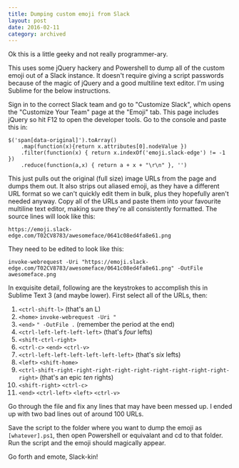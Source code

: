 ```yaml
---
title: Dumping custom emoji from Slack
layout: post
date: 2016-02-11
category: archived
---
```


Ok this is a little geeky and not really programmer-ary.

This uses some jQuery hackery and Powershell to dump all of the custom emoji out of a Slack instance. It doesn't require giving a script passwords because of the magic of jQuery and a good multiline text editor. I'm using Sublime for the below instructions.

Sign in to the correct Slack team and go to "Customize Slack", which opens the "Customize Your Team" page at the "Emoji" tab. This page includes jQuery so hit F12 to open the developer tools. Go to the console and paste this in:

	$('span[data-original]').toArray()
		.map(function(x){return x.attributes[0].nodeValue })
		.filter(function(x) { return x.indexOf('emoji.slack-edge') != -1 })
		.reduce(function(a,x) { return a + x + "\r\n" }, '')

This just pulls out the original (full size) image URLs from the page and dumps them out. It also strips out aliased emoji, as they have a different URL format so we can't quickly edit them in bulk, plus they hopefully aren't needed anyway. Copy all of the URLs and paste them into your favourite multiline text editor, making sure they're all consistently formatted. The source lines will look like this:

	https://emoji.slack-edge.com/T02CV8783/awesomeface/0641c08ed4fa8e61.png

They need to be edited to look like this:

	invoke-webrequest -Uri "https://emoji.slack-edge.com/T02CV8783/awesomeface/0641c08ed4fa8e61.png" -OutFile awesomeface.png

In exquisite detail, following are the keystrokes to accomplish this in Sublime Text 3 (and maybe lower). First select all of the URLs, then:

1. `<ctrl-shift-l>` (that's an L)
2. `<home>` `invoke-webrequest -Uri "`
3. `<end>` `" -OutFile .` (remember the period at the end)
4. `<ctrl-left-left-left-left>` (that's _four_ lefts)
5. `<shift-ctrl-right>`
6. `<ctrl-c>` `<end>` `<ctrl-v>`
7. `<ctrl-left-left-left-left-left-left>` (that's _six_ lefts)
8. `<left>` `<shift-home>`
9. `<ctrl-shift-right-right-right-right-right-right-right-right-right-right>` (that's an epic _ten_ rights)
10. `<shift-right>` `<ctrl-c>`
11. `<end>` `<ctrl-left>` `<left>` `<ctrl-v>`

Go through the file and fix any lines that may have been messed up. I ended up with two bad lines out of around 100 URLs.

Save the script to the folder where you want to dump the emoji as `[whatever].ps1`, then open Powershell or equivalant and cd to that folder. Run the script and the emoji should magically appear.

Go forth and emote, Slack-kin!


